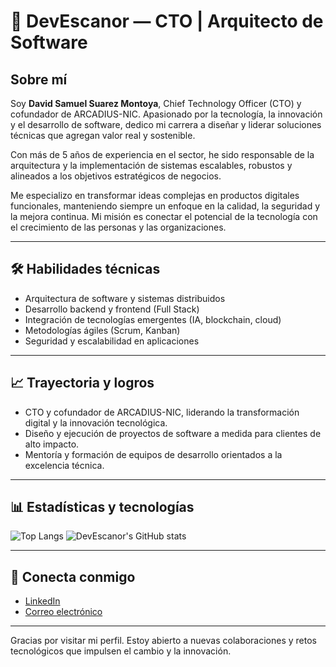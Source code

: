 # 🤖 DevEscanor — CTO | Arquitecto de Software

## Sobre mí

Soy **David Samuel Suarez Montoya**, Chief Technology Officer (CTO) y cofundador de ARCADIUS-NIC. Apasionado por la tecnología, la innovación y el desarrollo de software, dedico mi carrera a diseñar y liderar soluciones técnicas que agregan valor real y sostenible.

Con más de 5 años de experiencia en el sector, he sido responsable de la arquitectura y la implementación de sistemas escalables, robustos y alineados a los objetivos estratégicos de negocios.

Me especializo en transformar ideas complejas en productos digitales funcionales, manteniendo siempre un enfoque en la calidad, la seguridad y la mejora continua. Mi misión es conectar el potencial de la tecnología con el crecimiento de las personas y las organizaciones.

---

## 🛠️ Habilidades técnicas

- Arquitectura de software y sistemas distribuidos
- Desarrollo backend y frontend (Full Stack)
- Integración de tecnologías emergentes (IA, blockchain, cloud)
- Metodologías ágiles (Scrum, Kanban)
- Seguridad y escalabilidad en aplicaciones

---

## 📈 Trayectoria y logros

- CTO y cofundador de ARCADIUS-NIC, liderando la transformación digital y la innovación tecnológica.
- Diseño y ejecución de proyectos de software a medida para clientes de alto impacto.
- Mentoría y formación de equipos de desarrollo orientados a la excelencia técnica.

---

## 📊 Estadísticas y tecnologías

<!-- Puedes incluir aquí tus gráficos y badges de GitHub, por ejemplo: -->
![Top Langs](https://github-readme-stats.vercel.app/api/top-langs/?username=DevEscanor&layout=compact)
![DevEscanor's GitHub stats](https://github-readme-stats.vercel.app/api?username=DevEscanor&show_icons=true&theme=radical)

---

## 🤝 Conecta conmigo

- [LinkedIn](www.linkedin.com/in/david-samuel-suarez-montoya-242059150)
- [Correo electrónico](mailto:devsamsuarez@gmail.com)

---

Gracias por visitar mi perfil. Estoy abierto a nuevas colaboraciones y retos tecnológicos que impulsen el cambio y la innovación.
